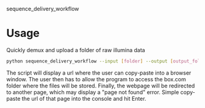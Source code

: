 sequence_delivery_workflow

# Usage

Quickly demux and upload a folder of raw illumina data
```bash
python sequence_delivery_workflow --input [folder] --output [output_folder]
```

The script will display a url where the user can copy-paste into a browser window. The user then has to allow the program to access the box.com folder where the files will be stored.
Finally, the webpage will be redirected to another page, which may display a "page not found" error. Simple copy-paste the url of that page into the console and hit Enter.
